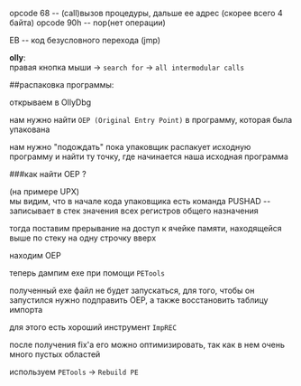 opcode 68 -- (call)вызов процедуры, дальше ее адрес (скорее всего 4 байта)
opcode 90h -- nop(нет операции)

EB -- код безусловного перехода (jmp)

**olly**: \
правая кнопка мыши -> `search for` -> `all intermodular calls`

##распаковка программы:

открываем в OllyDbg

нам нужно найти `OEP (Original Entry Point)` в программу, которая была упакована

нам нужно "подождать" пока упаковщик распакует исходную программу
и найти ту точку, где начинается наша исходная программа

###как найти OEP ?

(на примере UPX) \
мы видим, что в начале кода упаковщика есть команда PUSHAD -- записывает в стек значения всех регистров общего назначения

тогда поставим прерывание на доступ к ячейке памяти, находящейся выше по стеку
на одну строчку вверх

находим OEP

теперь дампим exe при помощи `PETools`

полученный exe файл не будет запускаться, для того, чтобы он запустился нужно
подправить OEP, а также восстановить таблицу импорта

для этого есть хороший инструмент `ImpREC`

после получения fix'а его можно оптимизировать, так как в нем очень много пустых областей

используем `PETools` -> `Rebuild PE`

